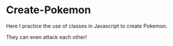 # Create-Pokemon

Here I practice the use of classes in Javascript to create Pokemon.

They can even attack each other!
